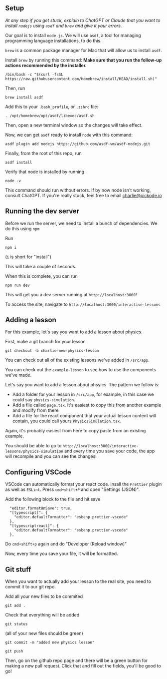 ## Setup

_At any step if you get stuck, explain to ChatGPT or Claude that you want to install `nodejs` using `asdf` and `brew` and give it your errors._

Our goal is to install `node.js`. We will use `asdf`, a tool for managing programming language installations, to do this.

`brew` is a common package manager for Mac that will allow us to install `asdf`.

Install `brew` by running this command: <b>Make sure that you run the follow-up actions recommended by the installer.</b>

```
/bin/bash -c "$(curl -fsSL https://raw.githubusercontent.com/Homebrew/install/HEAD/install.sh)"
```

Then, run

```
brew install asdf
```

Add this to your `.bash_profile`, or `.zshrc` file:

```
. /opt/homebrew/opt/asdf/libexec/asdf.sh
```

Then, open a new terminal window so the changes will take effect.

Now, we can get `asdf` ready to install `node` with this command:

```
asdf plugin add nodejs https://github.com/asdf-vm/asdf-nodejs.git
```

Finally, from the root of this repo, run

```
asdf install
```

Verify that node is installed by running

```
node -v
```

This command should run without errors. If by now node isn't working, consult ChatGPT. If you're really stuck, feel free to email charlie@pickode.io

## Running the dev server

Before we run the server, we need to install a bunch of dependencies. We do this using `npm`

Run

```
npm i
```

(`i` is short for "install")

This will take a couple of seconds.

When this is complete, you can run

```
npm run dev
```

This will get you a dev server running at `http://localhost:3000`!

To access the site, navigate to `http://localhost:3000/interactive-lessons`

## Adding a lesson

For this example, let's say you want to add a lesson about physics.

First, make a git branch for your lesson

`git checkout -b charlie-new-physics-lesson`

You can check out all of the existing lessons we've added in `/src/app`.

You can check out the `example-lesson` to see how to use the components we've made.

Let's say you want to add a lesson about phsyics. The pattern we follow is:

- Add a folder for your lesson in `/src/app`, for example, in this case we could say `physics-simulation`.
- Add a file called `page.tsx`. It's easiest to copy this from another example and modify from there
- Add a file for the react component that your actual lesson content will contain, you could call yours `PhysicsSimulation.tsx`.

Again, it's probably easiest from here to copy paste from an existing example.

You should be able to go to `http://localhost:3000/interactive-lessons/physics-simulation` and every time you save your code, the app will recompile and you can see the changes!

## Configuring VSCode

VSCode can automatically format your react code. Insall the `Prettier` plugin as well as `ESLint`. Press `cmd+shift+P` and open "Settings (JSON)".

Add the following block to the file and hit save

```
  "editor.formatOnSave": true,
  "[typescript]": {
    "editor.defaultFormatter": "esbenp.prettier-vscode"
  },
  "[typescriptreact]": {
    "editor.defaultFormatter": "esbenp.prettier-vscode"
  },
```

Do `cmd+shift+p` again and do "Developer (Reload window)"

Now, every time you save your file, it will be formatted.

## Git stuff

When you want to actually add your lesson to the real site, you need to commit it to our git repo.

Add all your new files to be commited

```
git add .
```

Check that everything will be added

```
git status
```

(all of your new files should be green)

```
git commit -m "added new physics lesson"
```

```
git push
```

Then, go on the github repo page and there will be a green button for making a new pull request. Click that and fill out the fields, you'll be good to go!
